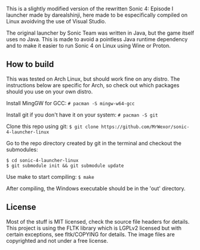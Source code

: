 This is a slightly modified version of the rewritten Sonic 4: Episode I
launcher made by darealshinji, here made to be especifically compiled
on Linux avoidving the use of Visual Studio.

The original launcher by Sonic Team was written in Java, but the game itself uses no Java.
This is made to avoid a pointless Java runtime dependency and to make it easier
to run Sonic 4 on Linux using Wine or Proton.

How to build
------------
This was tested on Arch Linux, but should work fine on any distro. The instructions below are
specific for Arch, so check out which packages should you use on your own distro.

Install MingGW for GCC:
```# pacman -S mingw-w64-gcc```

Install git if you don't have it on your system:
```# pacman -S git```

Clone this repo using git:
```$ git clone https://github.com/MrWexor/sonic-4-launcher-linux```

Go to the repo directory created by git in the terminal and checkout the submodules:
```
$ cd sonic-4-launcher-linux
$ git submodule init && git submodule update
```

Use make to start compiling:
```$ make```

After compiling, the Windows executable should be in the 'out' directory.

License
-------
Most of the stuff is MIT licensed, check the source file headers for details.
This project is using the FLTK library which is LGPLv2 licensed but with certain exceptions,
see fltk/COPYING for details. The image files are copyrighted and not under a free license.
